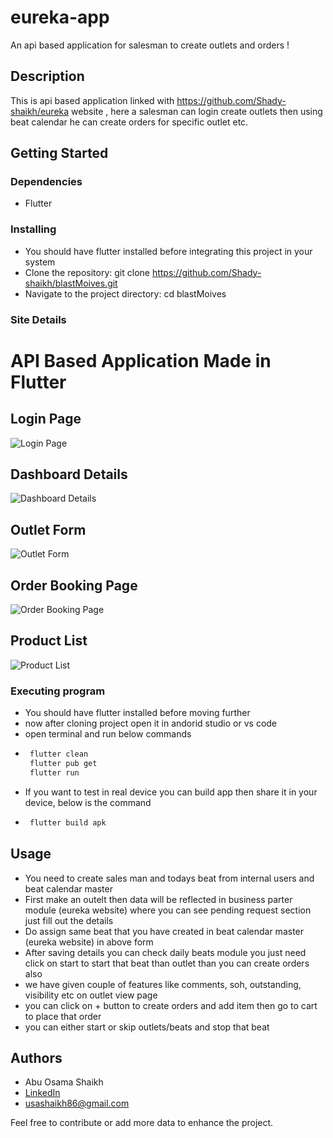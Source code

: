 # eureka-app

An api based application for salesman to create outlets and orders !

## Description

This is api based application linked with https://github.com/Shady-shaikh/eureka website , here a salesman can login create outlets then using beat calendar he can create orders for specific outlet etc.

## Getting Started

### Dependencies

* Flutter

### Installing
* You should have flutter installed before integrating this project in your system
* Clone the repository: git clone https://github.com/Shady-shaikh/blastMoives.git
* Navigate to the project directory: cd blastMoives

### Site Details

# API Based Application Made in Flutter

## Login Page
![Login Page](https://shady-shaikh.github.io/portfolio_usama/projects/eurekaapp%20(1).png)

## Dashboard Details
![Dashboard Details](https://shady-shaikh.github.io/portfolio_usama/projects/eurekaapp%20(3).png)

## Outlet Form
![Outlet Form](https://shady-shaikh.github.io/portfolio_usama/projects/eurekaapp%20(4).png)

## Order Booking Page
![Order Booking Page](https://shady-shaikh.github.io/portfolio_usama/projects/eurekaapp%20(5).png)

## Product List
![Product List](https://shady-shaikh.github.io/portfolio_usama/projects/eurekaapp%20(6).png)



### Executing program

* You should have flutter installed before moving further
* now after cloning project open it in andorid studio or vs code
* open terminal and run below commands
* ```bash
   flutter clean
   flutter pub get
   flutter run
* If you want to test in real device you can build app then share it in your device, below is the command
*  ```bash
    flutter build apk

## Usage

* You need to create sales man and todays beat from internal users and beat calendar master 
* First make an outelt then data will be reflected  in business parter module (eureka website) where you can see pending request section just fill out the details
* Do assign same beat that you have created in beat calendar master (eureka website) in above form
* After saving details you can check daily beats module you just need click on start to start that beat than outlet than you can create orders also
* we have given couple of features like comments, soh, outstanding, visibility etc on outlet view page
* you can click on + button to create orders and add item then go to cart to place that order
* you can either start or skip outlets/beats and stop that beat 


## Authors

* Abu Osama Shaikh
* [LinkedIn](https://www.linkedin.com/in/usama-shaikh-81294a306/)
* usashaikh86@gmail.com

Feel free to contribute or add more data to enhance the project.


